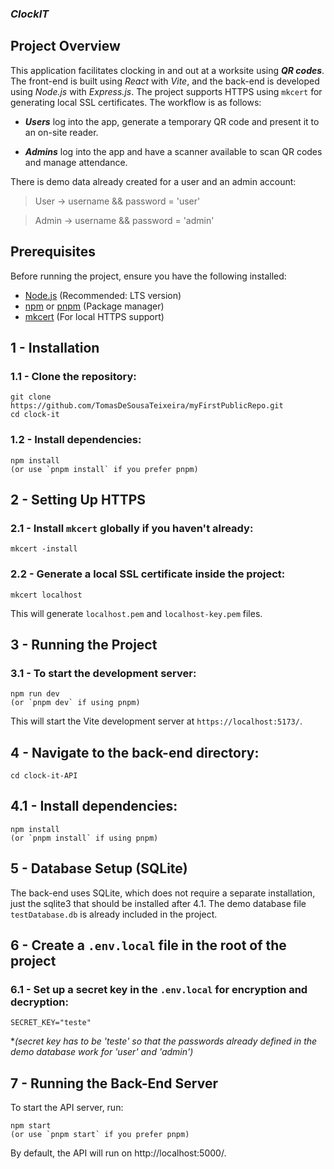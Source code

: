  ### ***ClockIT***

## Project Overview
This application facilitates clocking in and out at a worksite using ***QR codes***.
The front-end is built using *React* with *Vite*, and the back-end is developed using *Node.js* with *Express.js*. The project supports HTTPS using `mkcert` for generating local SSL certificates.
 The workflow is as follows:

- ***Users*** log into the app, generate a temporary QR code and present it to an on-site reader.

- ***Admins*** log into the app and have a scanner available to scan QR codes and manage attendance.

 There is demo data already created for a user and an admin account:

>User -> username && password = 'user'


>Admin -> username && password = 'admin'

## Prerequisites
Before running the project, ensure you have the following installed:
- [Node.js](https://nodejs.org/) (Recommended: LTS version)
- [npm](https://www.npmjs.com/) or [pnpm](https://pnpm.io/) (Package manager)
- [mkcert](https://github.com/FiloSottile/mkcert) (For local HTTPS support)



## 1 - Installation

### 1.1 - Clone the repository:

```
git clone https://github.com/TomasDeSousaTeixeira/myFirstPublicRepo.git
cd clock-it
```

### 1.2 - Install dependencies:

```
npm install
(or use `pnpm install` if you prefer pnpm)
```

## 2 - Setting Up HTTPS

### 2.1 - Install `mkcert` globally if you haven't already:

```
mkcert -install
```

### 2.2 - Generate a local SSL certificate inside the project:

```
mkcert localhost
```

This will generate `localhost.pem` and `localhost-key.pem` files.

## 3 - Running the Project

### 3.1 - To start the development server:

```
npm run dev 
(or `pnpm dev` if using pnpm)
```


This will start the Vite development server at `https://localhost:5173/`.


## 4 - Navigate to the back-end directory:
```
cd clock-it-API
```
## 4.1 - Install dependencies:
```
npm install
(or `pnpm install` if using pnpm)
```
## 5 - Database Setup (SQLite)

The back-end uses SQLite, which does not require a separate installation, just the sqlite3 that should be installed after 4.1.
The demo database file `testDatabase.db` is already included in the project.

## 6 - Create a `.env.local` file in the root of the project

### 6.1 - Set up a secret key in the `.env.local` for encryption and decryption:
```
SECRET_KEY="teste" 
```
**(secret key has to be 'teste' so that the passwords already defined in the demo database work for 'user' and 'admin')*

## 7 - Running the Back-End Server

To start the API server, run:
```
npm start
(or use `pnpm start` if you prefer pnpm)
```
By default, the API will run on http://localhost:5000/.
